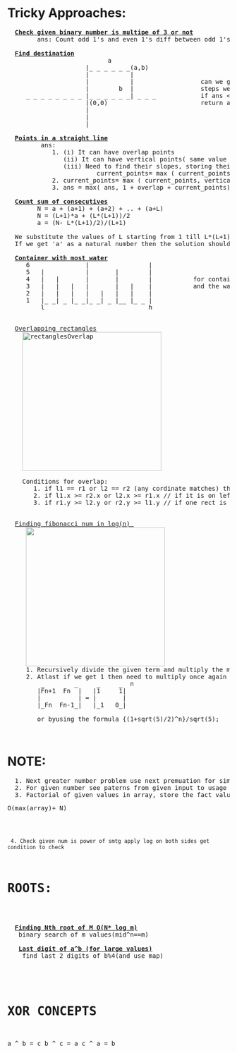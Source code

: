 # Tricky Approaches:
  <pre>
  <b><a href="https://github.com/teja963/DSA_All_Models/blob/master/mathematical/14.%20Check%20binary%20is%20multiple%20of%203.cpp">Check given binary number is multipe of 3 or not</a></b>
        ans: Count odd 1's and even 1's diff between odd 1's and even 1's is multiple of 3
        
  <b><a href="https://github.com/teja963/DSA_All_Models/blob/master/mathematical/16.%20Final%20destination.cpp">Find destination</a></b>
                           a
                     |_ _ _ _ _ _(a,b)
                     |           |
                     |           |                  can we go (a,b) in x steps, so it need to go a+b steps min to reach, find extra
                     |        b  |                  steps we need to maintain ans= x- abs(a)-abs(b)
     _ _ _ _ _ _ _ _ |_ _ _ _ _ _| _ _ _            if ans < 0: it can't reach  //means less than min steps
                     |(0,0)                         return ans % 2 == 0  , if extra steps is even then we can reach //last logic
                     |
                     |
                     |
  
  <b><a href="https://github.com/teja963/DSA_All_Models/blob/master/mathematical/17.%20Points%20in%20st%20line.cpp">Points in a straight line</a></b>
         ans: 
            1. (i) It can have overlap points
               (ii) It can have vertical points( same value of x)
               (iii) Need to find their slopes, storing their slope using map
                        current_points= max ( current_points, m[y/x])
            2. current_points= max ( current_points, vertical_points)
            3. ans = max( ans, 1 + overlap + current_points) then clear the map use again
            
  <b><a href="https://github.com/teja963/DSA_All_Models/blob/master/mathematical/20.%20Count%20sum%20of%20consecutives.cpp">Count sum of consecutives</a></b>
        N = a + (a+1) + (a+2) + .. + (a+L) 
        N = (L+1)*a + (L*(L+1))/2 
        a = (N- L*(L+1)/2)/(L+1) 

  We substitute the values of L starting from 1 till L*(L+1)/2 < N 
  If we get 'a' as a natural number then the solution should be counted.
  
  <b><a href="https://github.com/teja963/DSA_All_Models/blob/master/mathematical/7.%20Container%20most%20water.cpp">Container with most water</a></b>
     6               |                |
     5   |           |       |        |
     4   |   |       |       |        |           for container two end points l and h 
     3   |   |   |   |       |   |    |           and the water stored in it is: min (a[l],a[h])*(h-l)
     2   |   |   |   |   |   |   |    |            
     1   |_ _| _ |_ _|_ _| _ |__ |_ _ |
         l                            h
     

  <a href="https://github.com/teja963/DSA_All_Models/blob/master/mathematical/9.%20Overlapping%20rectangles.cpp">Overlapping rectangles</a>
    <img width="315" align="center" alt="rectanglesOverlap" src="https://user-images.githubusercontent.com/69209797/137142430-6a4ba481-20e6-4a05-b49a-9c6518a8a89d.png">

    Conditions for overlap:
       1. if l1 == r1 or l2 == r2 (any cordinate matches) the line can't have +ve overlap
       2. if l1.x >= r2.x or l2.x >= r1.x // if it is on left side
       3. if r1.y >= l2.y or r2.y >= l1.y // if one rect is above other
       

  <a href="https://github.com/teja963/DSA_All_Models/blob/master/Mathematical/25.%20Cows%20of%20foo%20land.cpp">Finding fibonacci num in log(n) </a>
     <img width="315" align="center" src="https://github.com/teja963/DSA_All_Models/blob/master/Mathematical/images/fibonacci.png">
     1. Recursively divide the given term and multiply the matrix untill we get 1 for n //n/2
     2. Atlast if we get 1 then need to multiply once again and return the term
         _        _     _     _  n
        |Fn+1  Fn  |   |1     1|
        |          | = |       |             
        |_Fn  Fn-1_|   |_1   0_|
        
        or byusing the formula {(1+sqrt(5)/2)^n}/sqrt(5);
         
  </pre>
# NOTE:
  <pre>
  1. Next greater number problem use next premuation for simple approach
  2. For given number see paterns from given input to usage of dp or fibonacci series
  3. Factorial of given values in array, store the fact values by providing size of max limit <pre>O(max(array)+ N)</pre>
     4. Check given num is power of smtg apply log on both sides get condition to check

# ROOTS:
  <pre>
  <b><a href="https://github.com/teja963/DSA_All_Models/blob/master/Mathematical/1.%20finding%20nth%20root%20of%20M%20in%20nlog%20m.cpp">Finding Nth root of M O(N* log m)</a></b>
   binary search of m values(mid^n==m)
   
   <b><a href="https://github.com/teja963/DSA-and-MYSQL/blob/master/Mathematical/28.Last%20digit%20of%20a%20pow%20b.cpp">Last digit of a^b (for large values)</a></b>
    find last 2 digits of b%4(and use map) 
  </pre>     
# XOR CONCEPTS
  a ^ b = c
  b ^ c = a
  c ^ a = b
  </pre>

